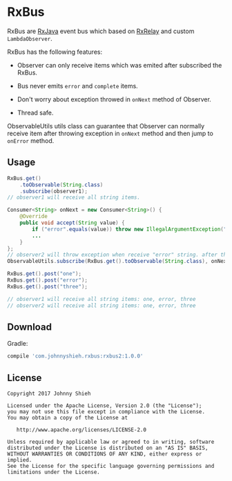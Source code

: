 RxBus
=====

RxBus are [RxJava][rx] event bus which based on [RxRelay][rxrelay] and custom `LambdaObserver`.

RxBus has the following features:

* Observer can only receive items which was emited after subscribed the RxBus.

* Bus never emits `error` and `complete` items.

* Don't worry about exception throwed in `onNext` method of Observer.

* Thread safe.

ObservableUtils utils class can guarantee that Observer can normally receive item after throwing exception in `onNext` method and then jump to `onError` method.


Usage
-----

```java
RxBus.get()
    .toObservable(String.class)
    .subscribe(observer1);
// observer1 will receive all string items.

Consumer<String> onNext = new Consumer<String>() {
    @Override
    public void accept(String value) {
        if ("error".equals(value)) throw new IllegalArgumentException("value can not be error !");
        ...
    }
};
// observer2 will throw exception when receive "error" string. after that observer2 can also receive items.
ObservableUtils.subscribe(RxBus.get().toObservable(String.class), onNext);

RxBus.get().post("one");
RxBus.get().post("error");
RxBus.get().post("three");

// observer1 will receive all string items: one, error, three
// observer2 will receive all string items: one, error, three
```

Download
--------

Gradle:
```groovy
compile 'com.johnnyshieh.rxbus:rxbus2:1.0.0'
```

License
-------

    Copyright 2017 Johnny Shieh

    Licensed under the Apache License, Version 2.0 (the "License");
    you may not use this file except in compliance with the License.
    You may obtain a copy of the License at

       http://www.apache.org/licenses/LICENSE-2.0

    Unless required by applicable law or agreed to in writing, software
    distributed under the License is distributed on an "AS IS" BASIS,
    WITHOUT WARRANTIES OR CONDITIONS OF ANY KIND, either express or implied.
    See the License for the specific language governing permissions and
    limitations under the License.


[rx]: https://github.com/ReactiveX/RxJava/
[rxrelay]: https://github.com/JakeWharton/RxRelay/